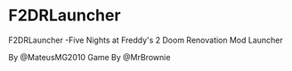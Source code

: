 # F2DRLauncher
F2DRLauncher -Five Nights at Freddy's 2 Doom Renovation Mod Launcher

By @MateusMG2010
Game By @MrBrownie
